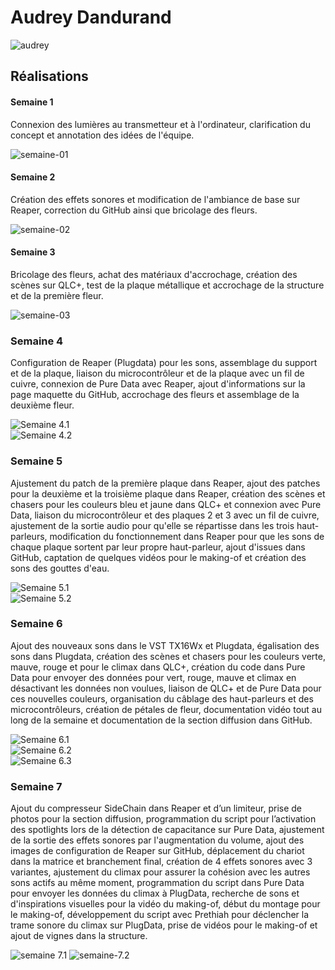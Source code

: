 # Audrey Dandurand

![audrey](https://github.com/user-attachments/assets/232ef319-e786-40d9-ae43-4acfa4378a5a)

## Réalisations

#### Semaine 1

Connexion des lumières au transmetteur et à l'ordinateur, clarification du concept et annotation des idées de l'équipe.

![semaine-01](https://github.com/user-attachments/assets/00c3c77a-391a-410e-92f0-ecbbac9b4fdd)

#### Semaine 2

Création des effets sonores et modification de l'ambiance de base sur Reaper, correction du GitHub ainsi que bricolage des fleurs.

![semaine-02](https://github.com/user-attachments/assets/0a13c916-52e8-4f10-a5f3-fd0a251e64a4)

#### Semaine 3

Bricolage des fleurs, achat des matériaux d'accrochage, création des scènes sur QLC+, test de la plaque métallique et accrochage de la structure et de la première fleur.

![semaine-03](https://github.com/user-attachments/assets/cb36fa53-a55d-4778-9f5d-21d1128a90c9)

### Semaine 4  

Configuration de Reaper (Plugdata) pour les sons, assemblage du support et de la plaque, liaison du microcontrôleur et de la plaque avec un fil de cuivre, connexion de Pure Data avec Reaper, ajout d'informations sur la page maquette du GitHub, accrochage des fleurs et assemblage de la deuxième fleur.  

![Semaine 4.1](https://github.com/user-attachments/assets/10a03411-cfc7-4522-be77-07f1f3928492)  
![Semaine 4.2](https://github.com/user-attachments/assets/700cbc6e-d66f-4c7d-b959-2c0923b32cdd)  

### Semaine 5  

Ajustement du patch de la première plaque dans Reaper, ajout des patches pour la deuxième et la troisième plaque dans Reaper, création des scènes et chasers pour les couleurs bleu et jaune dans QLC+ et connexion avec Pure Data, liaison du microcontrôleur et des plaques 2 et 3 avec un fil de cuivre, ajustement de la sortie audio pour qu'elle se répartisse dans les trois haut-parleurs, modification du fonctionnement dans Reaper pour que les sons de chaque plaque sortent par leur propre haut-parleur, ajout d'issues dans GitHub, captation de quelques vidéos pour le making-of et création des sons des gouttes d'eau.  

![Semaine 5.1](https://github.com/user-attachments/assets/fc28713d-1fa3-4ae8-9854-a6f71b81a0a6)  
![Semaine 5.2](https://github.com/user-attachments/assets/034a706e-b7da-4f0e-b42d-28585b8b0d7b)  

### Semaine 6  

Ajout des nouveaux sons dans le VST TX16Wx et Plugdata, égalisation des sons dans Plugdata, création des scènes et chasers pour les couleurs verte, mauve, rouge et pour le climax dans QLC+, création du code dans Pure Data pour envoyer des données pour vert, rouge, mauve et climax en désactivant les données non voulues, liaison de QLC+ et de Pure Data pour ces nouvelles couleurs, organisation du câblage des haut-parleurs et des microcontrôleurs, création de pétales de fleur, documentation vidéo tout au long de la semaine et documentation de la section diffusion dans GitHub.  

![Semaine 6.1](https://github.com/user-attachments/assets/5e538837-fd1d-4f75-ba75-6f9993bf559b)  
![Semaine 6.2](https://github.com/user-attachments/assets/e1751336-dac9-48d6-90ac-130d052cd429)  
![Semaine 6.3](https://github.com/user-attachments/assets/a6069540-de0c-4394-b5fa-02484e10f0c5)  

### Semaine 7  

Ajout du compresseur SideChain dans Reaper et d’un limiteur, prise de photos pour la section diffusion, programmation du script pour l’activation des spotlights lors de la détection de capacitance sur Pure Data, ajustement de la sortie des effets sonores par l'augmentation du volume, ajout des images de configuration de Reaper sur GitHub, déplacement du chariot dans la matrice et branchement final, création de 4 effets sonores avec 3 variantes, ajustement du climax pour assurer la cohésion avec les autres sons actifs au même moment, programmation du script dans Pure Data pour envoyer les données du climax à PlugData, recherche de sons et d'inspirations visuelles pour la vidéo du making-of, début du montage pour le making-of, développement du script avec Prethiah pour déclencher la trame sonore du climax sur PlugData, prise de vidéos pour le making-of et ajout de vignes dans la structure.

![semaine 7.1](https://github.com/user-attachments/assets/a6456bb9-d387-4b6a-ba25-d33881a02896)
![semaine-7.2](https://github.com/user-attachments/assets/2bca4046-8e3e-4cae-b49e-ed2381ad39e6)








